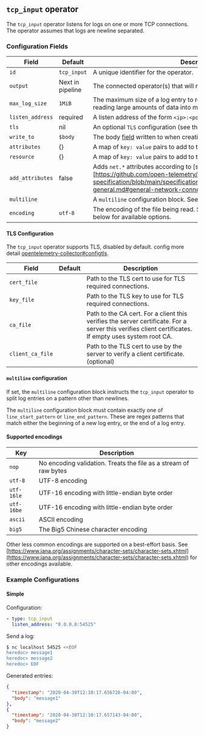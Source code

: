 ## `tcp_input` operator

The `tcp_input` operator listens for logs on one or more TCP connections. The operator assumes that logs are newline separated.

### Configuration Fields

| Field             | Default          | Description |
| ---               | ---              | ---         |
| `id`              | `tcp_input`      | A unique identifier for the operator. |
| `output`          | Next in pipeline | The connected operator(s) that will receive all outbound entries. |
| `max_log_size`    | `1MiB`           | The maximum size of a log entry to read before failing. Protects against reading large amounts of data into memory. |
| `listen_address`  | required         | A listen address of the form `<ip>:<port>`. |
| `tls`             | nil              | An optional `TLS` configuration (see the TLS configuration section). |
| `write_to`        | `$body`          | The body [field](/docs/types/field.md) written to when creating a new log entry. |
| `attributes`      | {}               | A map of `key: value` pairs to add to the entry's attributes. |
| `resource`        | {}               | A map of `key: value` pairs to add to the entry's resource. |
| `add_attributes`  | false            | Adds `net.*` attributes according to [semantic convention][https://github.com/open-telemetry/opentelemetry-specification/blob/main/specification/trace/semantic_conventions/span-general.md#general-network-connection-attributes]. |
| `multiline`       |                  | A `multiline` configuration block. See below for details. |
| `encoding`        | `utf-8`          | The encoding of the file being read. See the list of supported encodings below for available options. |

#### TLS Configuration

The `tcp_input` operator supports TLS, disabled by default.
config more detail [opentelemetry-collector#configtls](https://github.com/open-telemetry/opentelemetry-collector/tree/main/config/configtls#tls-configuration-settings).

| Field             | Default          | Description                                                                                                                                           |
| ---               | ---              | ---                                                                                                                                                   |
| `cert_file`       |                  | Path to the TLS cert to use for TLS required connections.                                                                                             |
| `key_file`        |                  | Path to the TLS key to use for TLS required connections.                                                                                              |
| `ca_file`         |                  | Path to the CA cert. For a client this verifies the server certificate. For a server this verifies client certificates. If empty uses system root CA. |
| `client_ca_file`  |                  | Path to the TLS cert to use by the server to verify a client certificate. (optional)                                                                  |

#### `multiline` configuration

If set, the `multiline` configuration block instructs the `tcp_input` operator to split log entries on a pattern other than newlines.

The `multiline` configuration block must contain exactly one of `line_start_pattern` or `line_end_pattern`. These are regex patterns that
match either the beginning of a new log entry, or the end of a log entry.

#### Supported encodings

| Key        | Description
| ---        | ---                                                              |
| `nop`      | No encoding validation. Treats the file as a stream of raw bytes |
| `utf-8`    | UTF-8 encoding                                                   |
| `utf-16le` | UTF-16 encoding with little-endian byte order                    |
| `utf-16be` | UTF-16 encoding with little-endian byte order                    |
| `ascii`    | ASCII encoding                                                   |
| `big5`     | The Big5 Chinese character encoding                              |

Other less common encodings are supported on a best-effort basis.
See [https://www.iana.org/assignments/character-sets/character-sets.xhtml](https://www.iana.org/assignments/character-sets/character-sets.xhtml)
for other encodings available.

### Example Configurations

#### Simple

Configuration:

```yaml
- type: tcp_input
  listen_address: "0.0.0.0:54525"
```

Send a log:

```bash
$ nc localhost 54525 <<EOF
heredoc> message1
heredoc> message2
heredoc> EOF
```

Generated entries:

```json
{
  "timestamp": "2020-04-30T12:10:17.656726-04:00",
  "body": "message1"
},
{
  "timestamp": "2020-04-30T12:10:17.657143-04:00",
  "body": "message2"
}
```
